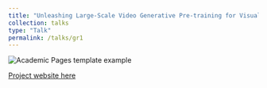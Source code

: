 ```yaml
---
title: "Unleashing Large-Scale Video Generative Pre-training for Visual Robot Manipulation"
collection: talks
type: "Talk"
permalink: /talks/gr1
---
```


<img src="images/example.png" alt="Academic Pages template example">

[Project website here](https://gr1-manipulation.github.io/)
